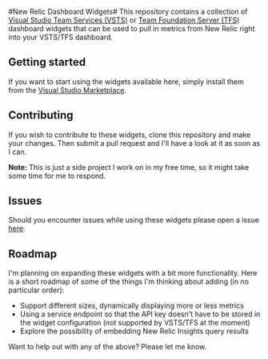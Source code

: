 #New Relic Dashboard Widgets#
This repository contains a collection of [Visual Studio Team Services (VSTS)](https://www.visualstudio.com/en-us/products/visual-studio-team-services-vs.aspx)
or [Team Foundation Server (TFS)](https://www.visualstudio.com/en-us/products/tfs-overview-vs.aspx)
dashboard widgets that can be used to pull in metrics from New Relic right into your VSTS/TFS dashboard.

## Getting started
If you want to start using the widgets available here, simply install them from the [Visual Studio Marketplace](https://marketplace.visualstudio.com/items?itemName=jonathan-mezach.new-relic-dashboard-widgets).

## Contributing
If you wish to contribute to these widgets, clone this repository and make your changes. Then submit a pull request
and I'll have a look at it as soon as I can.

**Note:** This is just a side project I work on in my free time, so it might take some time for me to respond.

## Issues
Should you encounter issues while using these widgets please open a issue [here](https://github.com/jmezach/NewRelicDashboardWidgets/issues).

## Roadmap
I'm planning on expanding these widgets with a bit more functionality. Here is a short roadmap of some of the
things I'm thinking about adding (in no particular order):

* Support different sizes, dynamically displaying more or less metrics
* Using a service endpoint so that the API key doesn't have to be stored in the widget configuration (not supported by VSTS/TFS at the moment)
* Explore the possibility of embedding New Relic Insights query results

Want to help out with any of the above? Please let me know.
